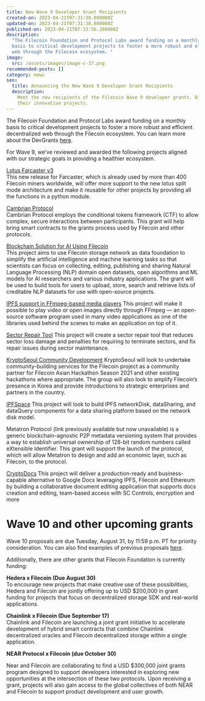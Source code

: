 ```yaml
---
title: New Wave 9 Developer Grant Recipients
created-on: 2023-04-21T07:31:38.800000Z
updated-on: 2023-04-21T07:31:38.800000Z
published-on: 2023-04-21T07:33:56.200000Z
description:
  "The Filecoin Foundation and Protocol Labs award funding on a monthly
  basis to critical development projects to foster a more robust and efficient decentralized
  web through the Filecoin ecosystem. "
image:
  src: /assets/images/image-c-17.png
recommended-posts: []
category: news
seo:
  title: Announcing the New Wave 9 Developer Grant Recipients
  description:
    Meet the new recipients of the Filecoin Wave 9 developer grants. Discover
    their innovative projects.
---
```


The Filecoin Foundation and Protocol Labs award funding on a monthly basis to critical development projects to foster a more robust and efficient decentralized web through the Filecoin ecosystem. You can learn more about the DevGrants [here](https://github.com/markg85/devgrants/blob/IPFS-support-in-FFmpeg-based-media-players/open-grants/open-proposal-IPFS-support-in-FFmpeg-based-media-players.md).

For Wave 9, we’ve reviewed and awarded the following projects aligned with our strategic goals in providing a healthier ecosystem.

[Lotus Farcaster v3](https://github.com/s0nik42/devgrants/blob/master/open-grants/lotus-farcaster-v3.md)\
This new release for Farcaster, which is already used by more than 400 Filecoin miners worldwide, will offer more support to the new lotus split mode architecture and make it reusable for other projects by providing all the functions in a python module.

[Cambrian Protocol](https://github.com/NicWickman/devgrants/blob/master/open-grants/open-proposal-cambrian-protocol.md)\
Cambrian Protocol employs the conditional tokens framework (CTF) to allow complex, secure interactions between participants. This grant will help bring smart contracts to the grants process used by Filecoin and other protocols.

[Blockchain Solution for AI Using Filecoin](https://github.com/RiveringAI/devgrants/blob/master/open-grants/project-blockchain-solution-for-AI-using-filecoin.md)\
This project aims to use Filecoin storage network as data foundation to simplify the artificial intelligence and machine learning tasks so that scientists can focus on collecting, editing, publishing and sharing Natural Language Processing (NLP) domain open datasets, open algorithms and ML models for AI researchers and various industry applications. The grant will be used to build tools for users to upload, store, search and retrieve lists of creditable NLP datasets for use with open-source projects.

[IPFS support in FFmpeg-based media players](https://github.com/markg85/devgrants/blob/IPFS-support-in-FFmpeg-based-media-players/open-grants/open-proposal-IPFS-support-in-FFmpeg-based-media-players.md#open-grant-proposal-ipfs-support-in-ffmpeg-based-media-players) This project will make it possible to play video or open images directly through FFmpeg — an open-source software program used in many video applications as one of the libraries used behind the scenes to make an application on top of it.

[Sector Repair Tool](https://github.com/catthehunter/devgrants/blob/patch-1/open-grant-proposals/Sector%20Repair%20Tool.md) This project will create a sector repair tool that reduces sector loss damage and penalties for requiring to terminate sectors, and fix repair issues during sector maintenance.

[KryptoSeoul Community Development](https://github.com/filecoin-project/devgrants/blob/kryptoseoul-patch-2/open-grant-proposals/open-proposal-kryptoseoulcommunity.md) KryptoSeoul will look to undertake community-building services for the Filecoin project as a community partner for Filecoin Asian Hackathon Season 2021 and other existing hackathons where appropriate. The group will also look to amplify Filecoin’s presence in Korea and provide introductions to strategic enterprises and partners in the country.

[IPFSpace](https://github.com/ZhangPeibin/devgrants/blob/master/open-grant-proposals/IPFSpace.md) This project will look to build IPFS networkDisk, dataSharing, and dataQuery components for a data sharing platform based on the network disk model.

Metatron Protocol (link previously available but now unavailable) is a generic blockchain-agnostic P2P metadata versioning system that provides a way to establish universal ownership of 128-bit random numbers called eXtensible Identifier. This grant will support the launch of the protocol, which will allow Metatron to design and add an economic layer, such as Filecoin, to the protocol.

[CryptoDocs](https://github.com/polluterofminds/devgrants/blob/crypto-docs-proposal/open-grants/open-proposal-crypto-docs.md) This project will deliver a production-ready and business-capable alternative to Google Docs leveraging IPFS, Filecoin and Ethereum by building a collaborative document editing application that supports docs creation and editing, team-based access with SC Controls, encryption and more

# **Wave 10 and other upcoming grants**

Wave 10 proposals are due Tuesday, August 31, by 11:59 p.m. PT for priority consideration. You can also find examples of previous proposals [here](https://github.com/filecoin-project/devgrants/labels/proposal-type%3Aopen).

Additionally, there are other grants that Filecoin Foundation is currently funding:

**Hedera x Filecoin (Due August 30)**\
To encourage new projects that make creative use of these possibilities, Hedera and Filecoin are jointly offering up to USD $200,000 in grant funding for projects that focus on decentralized storage SDK and real-world applications.

**Chainlink x Filecoin (Due September 17)**\
Chainlink and Filecoin are launching a joint grant initiative to accelerate development of hybrid smart contracts that combine Chainlink decentralized oracles and Filecoin decentralized storage within a single application.

**NEAR Protocol x Filecoin (due October 30)**

Near and Filecoin are collaborating to find a USD $300,000 joint grants program designed to support developers interested in exploring new opportunities at the intersection of these two protocols. Upon receiving a grant, projects will also gain access to the global collectives of both NEAR and Filecoin to support product development and user growth.
